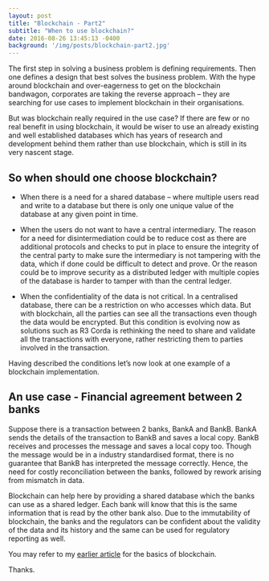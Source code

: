 ```yaml
---
layout: post
title: "Blockchain - Part2"
subtitle: "When to use blockchain?"
date: 2016-08-26 13:45:13 -0400
background: '/img/posts/blockchain-part2.jpg'
---
```



The first step in solving a business problem is defining requirements. Then one defines a design that best solves the business problem. With the hype around blockchain and over-eagerness to get on the blockchain bandwagon, corporates are taking the reverse approach – they are searching for use cases to implement blockchain in their organisations. 

But was blockchain really required in the use case? If there are few or no real benefit in using blockchain, it would be wiser to use an already existing and well established databases which has years of research and development behind them rather than use blockchain, which is still in its very nascent stage.

## So when should one choose blockchain?

- When there is a need for a shared database – where multiple users read and write to a database but there is only one unique value of the database at any given point in time.

- When the users do not want to have a central intermediary. The reason for a need for disintermediation could be to reduce cost as there are additional protocols and checks to put in place to ensure the integrity of the central party to make sure the intermediary is not tampering with the data, which if done could be difficult to detect and prove. Or the reason could be to improve security as a distributed ledger with multiple copies of the database is harder to tamper with than the central ledger.

- When the confidentiality of the data is not critical. In a centralised database, there can be a restriction on who accesses which data. But with blockchain, all the parties can see all the transactions even though the data would be encrypted. But this condition is evolving now as solutions such as R3 Corda is rethinking the need to share and validate all the transactions with everyone, rather restricting them to parties involved in the transaction.

Having described the conditions  let’s now look at one example of a blockchain implementation.

## An use case - Financial agreement between 2 banks

Suppose there is a transaction between 2 banks, BankA and BankB. BankA sends the details of the transaction to BankB and saves a local copy. BankB receives and processes the message and saves a local copy too. Though the message would be in a industry standardised format, there is no guarantee that BankB has interpreted the message correctly. Hence, the need for costly reconciliation between the banks, followed by rework arising from mismatch in data. 

Blockchain can help here by providing a shared database which the banks can use as a shared ledger. Each bank will know that this is the same information that is read by the other bank also. Due to the immutability of blockchain, the banks and the regulators can be confident about the validity of the data and its history and the same can be used for regulatory reporting as well.

You may refer to my [earlier article](https://sheia.github.io/2016/08/18/blockchain1.html) for the basics of blockchain.

Thanks.